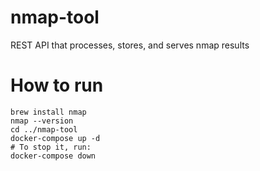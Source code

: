 # nmap-tool
REST API that processes, stores, and serves nmap results

# How to run
```shell
brew install nmap
nmap --version
cd ../nmap-tool
docker-compose up -d
# To stop it, run:
docker-compose down
```